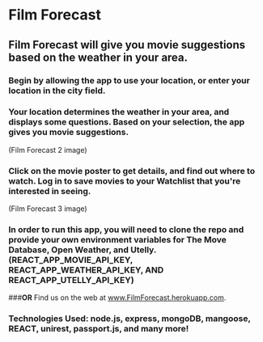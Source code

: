 # Film Forecast

## Film Forecast will give you movie suggestions based on the weather in your area.

### Begin by allowing the app to use your location, or enter your location in the city field.

<!-- ![Screenshot1](github.com/) -->

### Your location determines the weather in your area, and displays some questions.  Based on your selection, the app gives you movie suggestions.

(Film Forecast 2 image)

### Click on the movie poster to get details, and find out where to watch.  Log in to save movies to your Watchlist that you're interested in seeing.

(Film Forecast 3 image)

### In order to run this app, you will need to clone the repo and provide your own environment variables for The Move Database, Open Weather, and Utelly.  (REACT_APP_MOVIE_API_KEY, REACT_APP_WEATHER_API_KEY, AND REACT_APP_UTELLY_API_KEY)

###**OR**  Find us on the web at www.FilmForecast.herokuapp.com.

### Technologies Used:  node.js, express, mongoDB, mangoose, REACT, unirest, passport.js, and many more!


